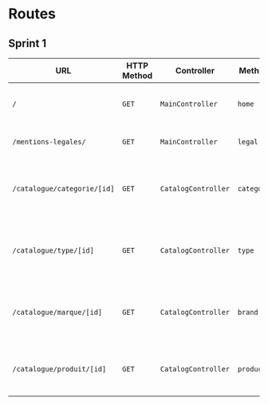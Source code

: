 # Routes

## Sprint 1

| URL | HTTP Method | Controller | Method | Title | Content | Comment |
|--|--|--|--|--|--|--|
| `/` | `GET` | `MainController` | `home` | Page d'accueil | Page d'accueil avec les 5 catégories | - |
| `/mentions-legales/` | `GET` | `MainController` | `legal` | Page mentions légales | Mentions légales du site, RGPD | - |
| `/catalogue/categorie/[id]` | `GET` | `CatalogController` | `category` | Page de catégorie | Page listant les produits d'une catégorie | `[id]` correspond à l'identifiant de la catégorie |
| `/catalogue/type/[id]` | `GET` | `CatalogController` | `type` | Page de type de produit | Page listant les produits d'un certain type | `[id]` correspond à l'identifiant du type de produit |
| `/catalogue/marque/[id]` | `GET` | `CatalogController` | `brand` | Page de marque | Page listant les produits d'une marque | `[id]` correspond à l'identifiant de la marque |
| `/catalogue/produit/[id]` | `GET` | `CatalogController` | `product` | Page produit | Page affichant les détails d'un produit | `[id]` correspond à l'identifiant du produit |
